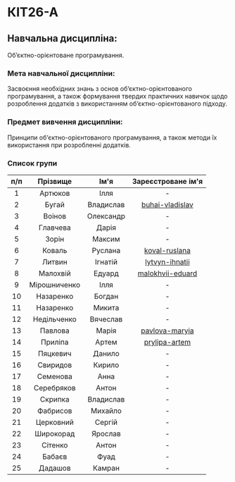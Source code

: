 # КІТ26-А

## Навчальна дисципліна:
Об’єктно-орієнтоване програмування.

### Мета навчальної дисципліни:
Засвоєння необхідних знань з основ об‘єктно-орієнтованого програмування, а також формування твердих практичних навичок щодо розроблення додатків з використанням об‘єктно-орієнтованого підходу.

### Предмет вивчення дисципліни:
Принципи об‘єктно-орієнтованого програмування, а також методи їх використання при розробленні
додатків.

### Список групи

| п/п |   Прізвище   |    Ім'я   |                   Зареєстроване ім'я                   |
|:---:|:------------:|:---------:|:-------------------------------------------------------:|
| 1   | Артюков      | Ілля      |                            -                            |
| 2   | Бугай        | Владислав |  [buhai-vladislav](https://github.com/buhai-vladislav)  |
| 3   | Воінов       | Олександр |                            -                            |
| 4   | Главчева     | Дарія     |                            -                            |
| 5   | Зорін        | Максим    |                            -                            |
| 6   | Коваль       | Руслана   |    [koval-ruslana](https://github.com/koval-ruslana)    |
| 7   | Литвин       | Ігнатій   |   [lytvyn-ihnatii](https://github.com/lytvyn-ihnatii)   |
| 8   | Малохвій     | Едуард    | [malokhvii-eduard](https://github.com/malokhvii-eduard) |
| 9   | Мірошниченко | Ілля      |                            -                            |
| 10  | Назаренко    | Богдан    |                            -                            |
| 11  | Назаренко    | Микита    |                            -                            |
| 12  | Недільченко  | Вячеслав  |                            -                            |
| 13  | Павлова      | Марія     |   [pavlova-maryia](https://github.com/pavlova-maryia)   |
| 14  | Приліпа      | Артем     |    [prylipa-artem](https://github.com/prylipa-artem)    |
| 15  | Пяцкевич     | Данило    |                            -                            |
| 16  | Свиридов     | Кирило    |                            -                            |
| 17  | Семенова     | Анна      |                            -                            |
| 18  | Серебряков   | Антон     |                            -                            |
| 19  | Скрипка      | Владислав |                            -                            |
| 20  | Фабрисов     | Михайло   |                            -                            |
| 21  | Церковний    | Сергій    |                            -                            |
| 22  | Широкорад    | Ярослав   |                            -                            |
| 23  | Cітенко      | Антон     |                            -                            |
| 24  | Бабаєв       | Фуад      |                            -                            |
| 25  | Дадашов      | Камран    |                            -                            |
